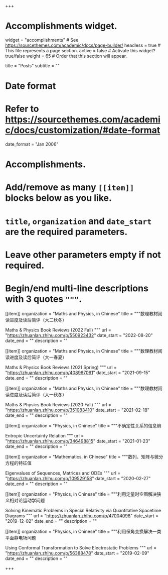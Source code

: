 +++
# Accomplishments widget.
widget = "accomplishments"  # See https://sourcethemes.com/academic/docs/page-builder/
headless = true  # This file represents a page section.
active = false  # Activate this widget? true/false
weight = 65  # Order that this section will appear.

title = "Posts"
subtitle = ""

# Date format
#   Refer to https://sourcethemes.com/academic/docs/customization/#date-format
date_format = "Jan 2006"

# Accomplishments.
#   Add/remove as many `[[item]]` blocks below as you like.
#   `title`, `organization` and `date_start` are the required parameters.
#   Leave other parameters empty if not required.
#   Begin/end multi-line descriptions with 3 quotes `"""`.

[[item]]
  organization = "Maths and Physics, in Chinese"
  title = """数理教材阅读进度及读后简评（大二秋冬）
  
  Maths & Physics Book Reviews (2022 Fall)
  """
  url = "https://zhuanlan.zhihu.com/p/550923432"
  date_start = "2022-08-20"
  date_end = ""
  description = ""

[[item]]
  organization = "Maths and Physics, in Chinese"
  title = """数理教材阅读进度及读后简评（大一春夏）
  
  Maths & Physics Book Reviews (2021 Spring)
  """
  url = "https://zhuanlan.zhihu.com/p/408967061"
  date_start = "2021-09-15"
  date_end = ""
  description = ""

[[item]]
  organization = "Maths and Physics, in Chinese"
  title = """数理教材阅读进度及读后简评（大一秋冬）
  
  Maths & Physics Book Reviews (2020 Fall)
  """
  url = "https://zhuanlan.zhihu.com/p/351083410"
  date_start = "2021-02-18"
  date_end = ""
  description = ""

[[item]]
  organization = "Physics, in Chinese"
  title = """不确定性关系的信息熵
  
  Entropic Uncertainty Relation
  """
  url = "https://zhuanlan.zhihu.com/p/346498815"
  date_start = "2021-01-23"
  date_end = ""
  description = ""

[[item]]
  organization = "Mathematics, in Chinese"
  title = """数列、矩阵与微分方程的特征值
  
  Eigenvalues of Sequences, Matrices and ODEs
  """
  url = "https://zhuanlan.zhihu.com/p/109529158"
  date_start = "2020-02-27"
  date_end = ""
  description = ""
  
[[item]]
  organization = "Physics, in Chinese"
  title = """利用定量时空图解决狭义相对论运动学问题
  
  Solving Kinematic Problems in Special Relativity via Quantitative Spacetime Diagrams
  """
  url = "https://zhuanlan.zhihu.com/p/47004096"
  date_start = "2019-12-02"
  date_end = ""
  description = ""
  
[[item]]
  organization = "Physics, in Chinese"
  title = """利用保角变换解决一类平面静电场问题
  
  Using Conformal Transformation to Solve Electrostatic Problems
  """
  url = "https://zhuanlan.zhihu.com/p/56388478"
  date_start = "2019-02-09"
  date_end = ""
  description = ""

+++
